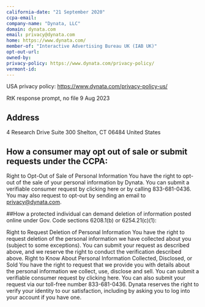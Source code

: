 ```yaml
---
california-date: "21 September 2020"
ccpa-email: 
company-name: "Dynata, LLC"
domain: dynata.com
email: privacy@dynata.com
home: https://www.dynata.com/
member-of: "Interactive Advertising Bureau UK (IAB UK)"
opt-out-url: 
owned-by: 
privacy-policy: https://www.dynata.com/privacy-policy/
vermont-id: 
---
```


USA privacy policy: https://www.dynata.com/privacy-policy-us/

RtK response prompt, no file 9 Aug 2023 

## Address

4 Research Drive
Suite 300
Shelton, CT 06484
United States

## How a consumer may opt out of sale or submit requests under the CCPA: 

Right to Opt-Out of Sale of Personal Information You have the right to opt-out of the sale of your personal information by Dynata. You can submit a verifiable consumer request by clicking here or by calling 833-681-0436. You may also request to opt-out by sending an email to privacy@dynata.com.

##How a protected individual can demand deletion of information posted online under Gov. Code sections 6208.1(b) or 6254.21(c)(1): 

Right to Request Deletion of Personal Information You have the right to request deletion of the personal information we have collected about you (subject to some exceptions). You can submit your request as described above, and we reserve the right to conduct the verification described above. Right to Know About Personal Information Collected, Disclosed, or Sold You have the right to request that we provide you with details about the personal information we collect, use, disclose and sell. You can submit a verifiable consumer request by clicking here. You can also submit your request via our toll-free number 833-681-0436. Dynata reserves the right to verify your identity to our satisfaction, including by asking you to log into your account if you have one.
